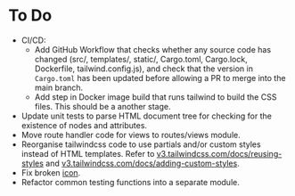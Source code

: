 # To Do

- CI/CD:
  - Add GitHub Workflow that checks whether any source code has changed (src/,
    templates/, static/, Cargo.toml, Cargo.lock, Dockerfile, tailwind.config.js),
    and check that the version in `Cargo.toml` has been updated before allowing a
    PR to merge into the main branch.
  - Add step in Docker image build that runs tailwind to build the CSS files.
    This should be a another stage.
- Update unit tests to parse HTML document tree for checking for the existence
  of nodes and attributes.
- Move route handler code for views to routes/views module.
- Reorganise tailwindcss code to use partials and/or custom styles instead of
  HTML templates.
  Refer to [v3.tailwindcss.com/docs/reusing-styles](https://v3.tailwindcss.com/docs/reusing-styles) and [v3.tailwindcss.com/docs/adding-custom-styles](https://v3.tailwindcss.com/docs/adding-custom-styles).
- Fix broken [icon](./static/seal.png).
- Refactor common testing functions into a separate module.
